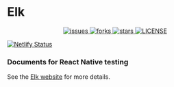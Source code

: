 # Elk

<p align="center">
  <a href="https://github.com/tuantvk/elk/issues">
    <img src="https://img.shields.io/github/issues/tuantvk/elk.svg" alt="issues" />
  </a>
  <a href="https://github.com/tuantvk/elk">
    <img src="https://img.shields.io/github/forks/tuantvk/elk.svg" alt="forks" />
  </a>
  <a href="https://github.com/tuantvk/elk/">
    <img src="https://img.shields.io/github/stars/tuantvk/elk.svg" alt="stars" />
  </a>
  <a href="https://github.com/tuantvk/elk/blob/master/LICENSE">
    <img src="https://img.shields.io/github/license/tuantvk/elk.svg" alt="LICENSE" />
  </a>
</p>

[![Netlify Status](https://api.netlify.com/api/v1/badges/8ac689ec-eb0d-4822-bf9d-942f8dbee3b6/deploy-status)](https://app.netlify.com/sites/elk/deploys)


### Documents for React Native testing

See the [Elk website](https://elk.netlify.app/) for more details.